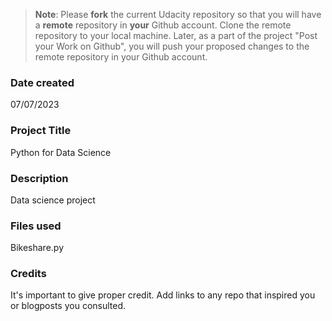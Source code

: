 >**Note**: Please **fork** the current Udacity repository so that you will have a **remote** repository in **your** Github account. Clone the remote repository to your local machine. Later, as a part of the project "Post your Work on Github", you will push your proposed changes to the remote repository in your Github account.

### Date created
07/07/2023

### Project Title
Python for Data Science 

### Description
Data science project

### Files used
Bikeshare.py

### Credits
It's important to give proper credit. Add links to any repo that inspired you or blogposts you consulted.

